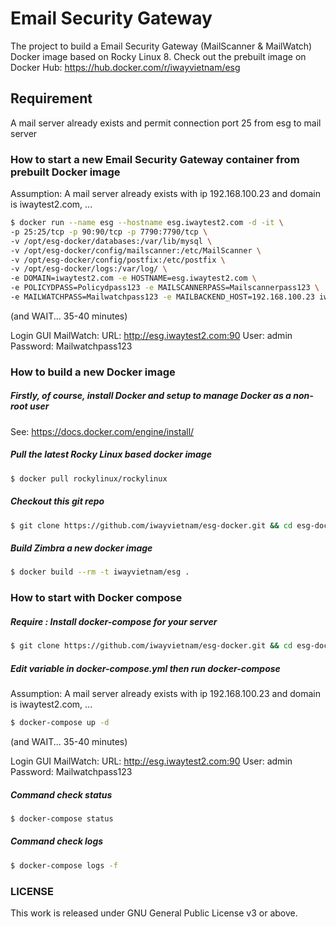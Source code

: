 # Email Security Gateway
The project to build a Email Security Gateway (MailScanner & MailWatch) Docker image based on Rocky Linux 8.
Check out the prebuilt image on Docker Hub: https://hub.docker.com/r/iwayvietnam/esg

## Requirement
A mail server already exists and permit connection port 25 from esg to mail server

### How to start a new Email Security Gateway container from prebuilt Docker image
Assumption: A mail server already exists with ip 192.168.100.23 and domain is iwaytest2.com, ...

```bash
$ docker run --name esg --hostname esg.iwaytest2.com -d -it \
-p 25:25/tcp -p 90:90/tcp -p 7790:7790/tcp \
-v /opt/esg-docker/databases:/var/lib/mysql \
-v /opt/esg-docker/config/mailscanner:/etc/MailScanner \
-v /opt/esg-docker/config/postfix:/etc/postfix \
-v /opt/esg-docker/logs:/var/log/ \
-e DOMAIN=iwaytest2.com -e HOSTNAME=esg.iwaytest2.com \
-e POLICYDPASS=Policydpass123 -e MAILSCANNERPASS=Mailscannerpass123 \
-e MAILWATCHPASS=Mailwatchpass123 -e MAILBACKEND_HOST=192.168.100.23 iwayvietnam/esg
```
(and WAIT... 35-40 minutes)

Login GUI MailWatch:
  URL: http://esg.iwaytest2.com:90
  User: admin
  Password: Mailwatchpass123
  
### How to build a new Docker image
##### Firstly, of course, install Docker and setup to manage Docker as a non-root user
See: https://docs.docker.com/engine/install/

##### Pull the latest Rocky Linux based docker image
```bash
$ docker pull rockylinux/rockylinux
```
##### Checkout this git repo
```bash
$ git clone https://github.com/iwayvietnam/esg-docker.git && cd esg-docker
```

##### Build Zimbra a new docker image
```bash
$ docker build --rm -t iwayvietnam/esg .
```

### How to start with Docker compose
##### Require : Install docker-compose for your server
```bash
$ git clone https://github.com/iwayvietnam/esg-docker.git && cd esg-docker
```
##### Edit variable in docker-compose.yml then run docker-compose
Assumption: A mail server already exists with ip 192.168.100.23 and domain is iwaytest2.com, ...

```bash
$ docker-compose up -d
```
(and WAIT... 35-40 minutes)

Login GUI MailWatch:
  URL: http://esg.iwaytest2.com:90
  User: admin
  Password: Mailwatchpass123

##### Command check status
```bash
$ docker-compose status
```
##### Command check logs
```bash
$ docker-compose logs -f
```

### LICENSE
This work is released under GNU General Public License v3 or above.
